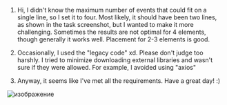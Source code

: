 1) Hi, I didn't know the maximum number of events that could fit on a single line, 
so I set it to four. Most likely, it should have been two lines, 
as shown in the task screenshot, but I wanted to make it more challenging. 
Sometimes the results are not optimal for 4 elements, though generally it works well. 
Placement for 2-3 elements is good.

2) Occasionally, I used the "legacy code" xd. 
Please don't judge too harshly. I tried to minimize downloading external libraries 
and wasn't sure if they were allowed. For example, I avoided using "axios"

3) Anyway, it seems like I've met all the requirements. Have a great day! :)


![изображение](https://github.com/zalvladik/test-app/assets/117291886/91a6c48e-7fff-41bc-8569-d8af8b0bac1d)

